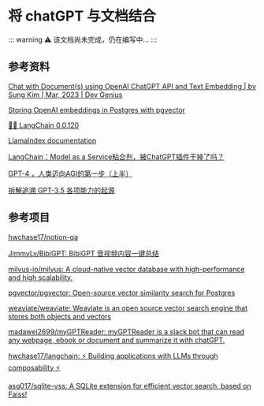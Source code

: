 # 将 chatGPT 与文档结合

::: warning
⚠️ 该文档尚未完成，仍在编写中...
:::

## 参考资料

[Chat with Document(s) using OpenAI ChatGPT API and Text Embedding | by Sung Kim | Mar, 2023 | Dev Genius](https://blog.devgenius.io/chat-with-document-s-using-openai-chatgpt-api-and-text-embedding-6a0ce3dc8bc8)

[Storing OpenAI embeddings in Postgres with pgvector](https://supabase.com/blog/openai-embeddings-postgres-vector)

[🦜🔗 LangChain 0.0.120](https://langchain.readthedocs.io/en/latest/reference.html)

[LlamaIndex documentation](https://gpt-index.readthedocs.io/en/latest/index.html)

[LangChain：Model as a Service粘合剂，被ChatGPT插件干掉了吗？](https://mp.weixin.qq.com/s/3coFhAdzr40tozn8f9Dc-w)

[GPT-4 ，人类迈向AGI的第一步（上半）](https://orangeblog.notion.site/GPT-4-AGI-8fc50010291d47efb92cbbd668c8c893)

[拆解追溯 GPT-3.5 各项能力的起源](https://yaofu.notion.site/GPT-3-5-360081d91ec245f29029d37b54573756#5a1bff82a11042a58871ed9dfa6e98c5)

## 参考项目

[hwchase17/notion-qa](https://github.com/hwchase17/notion-qa)

[JimmyLv/BibiGPT: BibiGPT 音视频内容一键总结](https://github.com/JimmyLv/BibiGPT)

[milvus-io/milvus: A cloud-native vector database with high-performance and high scalability.](https://github.com/milvus-io/milvus)

[pgvector/pgvector: Open-source vector similarity search for Postgres](https://github.com/pgvector/pgvector)

[weaviate/weaviate: Weaviate is an open source vector search engine that stores both objects and vectors](https://github.com/weaviate/weaviate)

[madawei2699/myGPTReader: myGPTReader is a slack bot that can read any webpage, ebook or document and summarize it with chatGPT.](https://github.com/madawei2699/myGPTReader)

[hwchase17/langchain: ⚡ Building applications with LLMs through composability ⚡](https://github.com/hwchase17/langchain)

[asg017/sqlite-vss: A SQLite extension for efficient vector search, based on Faiss!](https://github.com/asg017/sqlite-vss)
